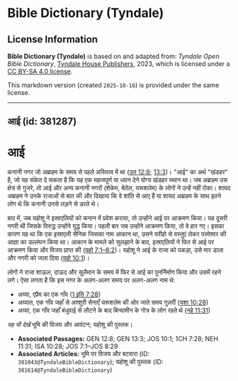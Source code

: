# Bible Dictionary (Tyndale)

## License Information

**Bible Dictionary (Tyndale)** is based on and adapted from: _Tyndale Open Bible Dictionary_, [Tyndale House Publishers](https://tyndaleopenresources.com/), 2023, which is licensed under a [CC BY-SA 4.0 license](https://creativecommons.org/licenses/by-sa/4.0/legalcode.en).

This markdown version (created `2025-10-16`) is provided under the same license.



--------------------------------

## आई (id: 381287)

आई
==

कनानी नगर जो अब्राहम के समय से पहले अस्तित्व में था ([उत 12:8](https://ref.ly/Gen12:8); [13:3](https://ref.ly/Gen13:3))। "आई" का अर्थ "खंडहर" है, जो यह संकेत दे सकता है कि यह एक महत्वपूर्ण या ध्यान देने योग्य खंडहर स्थान था। जब अब्राहम उस क्षेत्र से गुजरे, तो आई और अन्य कनानी नगरों (शेकेम, बेतेल, यरूशलेम) के लोगों ने उन्हें नहीं रोका। शायद अब्राहम ने उनके राजाओं से बात की और दिखाया कि वे शांति से आए हैं या शायद अब्राहम के साथ इतने लोग थे कि कनानी उनसे लड़ने से डरते थे।

बाद में, जब यहोशू ने इस्राएलियों को कनान में प्रवेश कराया, तो उन्होंने आई पर आक्रमण किया। यह दूसरी नगरी थी जिसके विरुद्ध उन्होंने युद्ध किया। पहली बार जब उन्होंने आक्रमण किया, तो वे हार गए। इसका कारण यह था कि एक इस्राएली सैनिक जिसका नाम आकान था, उसने यरीहो से वस्तुएं लेकर परमेश्वर की आज्ञा का उल्लंघन किया था। आकान के मामले को सुलझाने के बाद, इस्राएलियों ने फिर से आई पर आक्रमण किया और विजय प्राप्त की ([यहो 7:1–8:2](https://ref.ly/Josh7:1-Josh8:29))। यहोशू ने आई के राजा को पकड़ा, उसे मार डाला और नगरी को जला दिया ([यहो 10:1](https://ref.ly/Josh10:1))।

लोगों ने राजा शाऊल, दाऊद और सुलैमान के समय में फिर से आई का पुनर्निर्माण किया और उसमें रहने लगे। ऐसा लगता है कि इस नगर के अलग\-अलग समय पर अलग\-अलग नाम थे:

* अय्या, एप्रैम का एक गाँव ([1 इति 7:28](https://ref.ly/1Chr7:28))
* अय्यात, एक गाँव जहाँ से अश्शुरी सेनाएँ यरूशलेम की ओर जाते समय गुज़रीं ([यशा 10:28](https://ref.ly/Isa10:28))
* अय्या, एक गाँव जहाँ बंधुवाई से लौटने के बाद बिन्यामीन के गोत्र के लोग रहते थे ([नहे 11:31](https://ref.ly/Neh11:31))

*यह भी देखें* भूमि की विजय और आवंटन; यहोशू की पुस्तक।

* **Associated Passages:** GEN 12:8; GEN 13:3; JOS 10:1; 1CH 7:28; NEH 11:31; ISA 10:28; JOS 7:1–JOS 8:29
* **Associated Articles:** भूमि पर विजय और बटवारा (ID: `381043@TyndaleBibleDictionary`); यहोशू की पुस्तक (ID: `381614@TyndaleBibleDictionary`)

